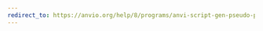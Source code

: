 ```yaml
---
redirect_to: https://anvio.org/help/8/programs/anvi-script-gen-pseudo-paired-reads-from-fastq
---
```


